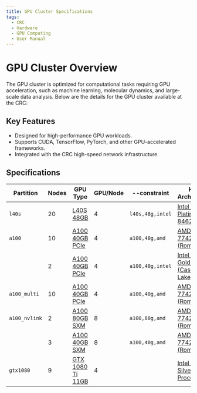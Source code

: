 ```yaml
---
title: GPU Cluster Specifications
tags:
  - CRC
  - Hardware
  - GPU Computing
  - User Manual
---
```


# GPU Cluster Overview

The GPU cluster is optimized for computational tasks requiring GPU acceleration, such as machine learning, molecular dynamics, and large-scale data analysis. Below are the details for the GPU cluster available at the CRC:

## Key Features

- Designed for high-performance GPU workloads.
- Supports CUDA, TensorFlow, PyTorch, and other GPU-accelerated frameworks.
- Integrated with the CRC high-speed network infrastructure.

## Specifications

| Partition       | Nodes | GPU Type                                              | GPU/Node | --constraint          | Host Architecture                                      | Core/Node | Max Core/GPU | Mem/Node | Mem/Core | Scratch   | Network              | Nodes         |
|-----------------|-------|-------------------------------------------------------|----------|-----------------------|-------------------------------------------------------|-----------|--------------|----------|----------|-----------|----------------------|---------------|
| `l40s`          | 20    | [L40S 48GB](https://www.nvidia.com/en-us/data-center/l40s/) | 4        | `l40s,48g,intel`       | [Intel Xeon Platinum 8462Y+](https://www.intel.com/content/www/us/en/products/sku/232383/intel-xeon-platinum-8462y-processor-60m-cache-2-80-ghz/specifications.html) | 64        | 16           | 512 GB   | 8 GB     | 7 TB NVMe | 10GbE                | gpu-n[55-74]   |
| `a100`          | 10    | [A100 40GB PCIe](https://www.nvidia.com/en-us/data-center/a100/) | 4        | `a100,40g,amd`         | [AMD EPYC 7742 (Rome)](https://www.amd.com/en/products/cpu/amd-epyc-7742)  | 64        | 16           | 512 GB   | 8 GB     | 2 TB NVMe | HDR200; 10GbE        | gpu-n[35-44]   |
|                 | 2     | [A100 40GB PCIe](https://www.nvidia.com/en-us/data-center/a100/) | 4        | `a100,40g,intel`       | [Intel Xeon Gold 5220R (Cascade Lake)](https://www.intel.com/content/www/us/en/products/sku/199354/intel-xeon-gold-5220r-processor-35-75m-cache-2-20-ghz/specifications.html) | 48        | 12           | 384 GB   | 8 GB     | 1 TB NVMe | 10GbE                | gpu-n[33-34]   |
| `a100_multi`    | 10    | [A100 40GB PCIe](https://www.nvidia.com/en-us/data-center/a100/) | 4        | `a100,40g,amd`         | [AMD EPYC 7742 (Rome)](https://www.amd.com/en/products/cpu/amd-epyc-7742)  | 64        | 16           | 512 GB   | 8 GB     | 2 TB NVMe | HDR200; 10GbE        | gpu-n[45-54]   |
| `a100_nvlink`   | 2     | [A100 80GB SXM](https://www.nvidia.com/en-us/data-center/a100/) | 8        | `a100,80g,amd`         | [AMD EPYC 7742 (Rome)](https://www.amd.com/en/products/cpu/amd-epyc-7742)  | 128       | 16           | 1 TB     | 8 GB     | 2 TB NVMe | HDR200; 10GbE        | gpu-n[31-32]   |
|                 | 3     | [A100 40GB SXM](https://www.nvidia.com/en-us/data-center/a100/) | 8        | `a100,40g,amd`         | [AMD EPYC 7742 (Rome)](https://www.amd.com/en/products/cpu/amd-epyc-7742)  | 128       | 16           | 1 TB     | 8 GB     | 12 TB NVMe | HDR200; 10GbE       | gpu-n[28-30]   |
| `gtx1080`       | 9     | [GTX 1080 Ti 11GB](https://www.nvidia.com/en-gb/geforce/graphics-cards/geforce-gtx-1080-ti/specifications/) | 4        |                       | [Intel Xeon Silver 4112 Processor](https://ark.intel.com/content/www/us/en/ark/products/123551/intel-xeon-silver-4112-processor-8-25m-cache-2-60...) |           |              |          |          |           |                      |               |


